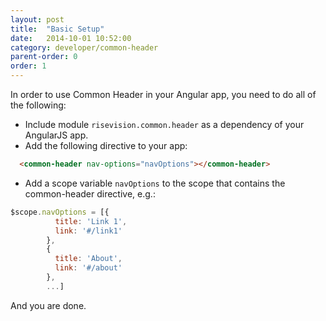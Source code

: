 ```yaml
---
layout: post
title:  "Basic Setup"
date:   2014-10-01 10:52:00
category: developer/common-header
parent-order: 0
order: 1
---
```


In order to use Common Header in your Angular app, you need to do all of the following:

* Include module ```risevision.common.header``` as a dependency of your AngularJS app.
* Add the following directive to your app:

```html
  <common-header nav-options="navOptions"></common-header>
```

* Add a scope variable ```navOptions``` to the scope that contains the common-header directive, e.g.:

```js
$scope.navOptions = [{
          title: 'Link 1',
          link: '#/link1'
        },
        {
          title: 'About',
          link: '#/about'
        },
        ...]
```
And you are done.
